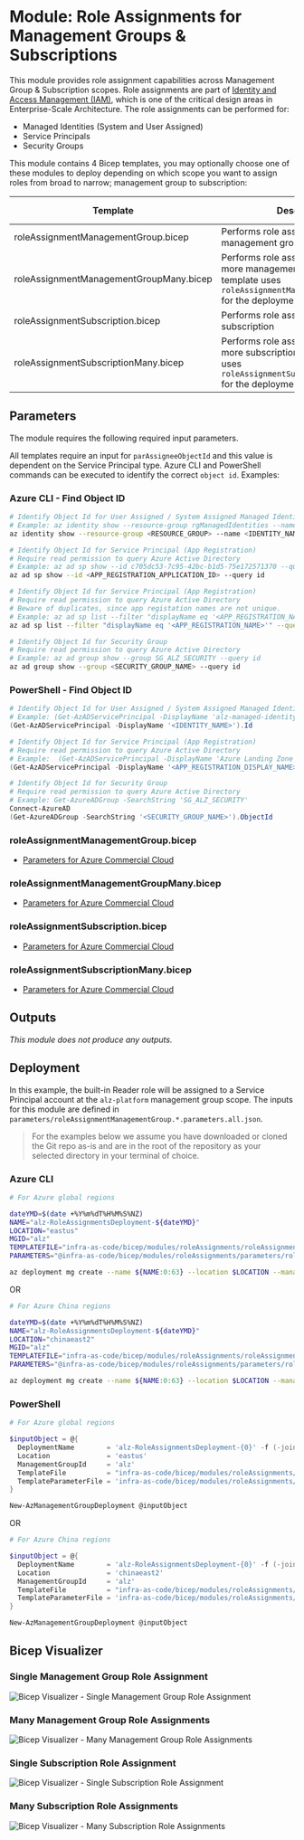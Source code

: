 # Module:  Role Assignments for Management Groups & Subscriptions

This module provides role assignment capabilities across Management Group & Subscription scopes. Role assignments are part of [Identity and Access Management (IAM)](https://docs.microsoft.com/en-us/azure/cloud-adoption-framework/ready/enterprise-scale/identity-and-access-management), which is one of the critical design areas in Enterprise-Scale Architecture. The role assignments can be performed for:

- Managed Identities (System and User Assigned)
- Service Principals
- Security Groups

This module contains 4 Bicep templates, you may optionally choose one of these modules to deploy depending on which scope you want to assign roles from broad to narrow; management group to subscription:

| Template                                | Description                                                                                                                               | Deployment Scope |
| --------------------------------------- | ----------------------------------------------------------------------------------------------------------------------------------------- | ---------------- |
| roleAssignmentManagementGroup.bicep     | Performs role assignment on one management group                                                                                          | Management Group |
| roleAssignmentManagementGroupMany.bicep | Performs role assignment on one or more management groups.  This template uses `roleAssignmentManagementGroup.bicep` for the deployments. | Management Group |
| roleAssignmentSubscription.bicep        | Performs role assignment on one subscription                                                                                              | Subscription     |
| roleAssignmentSubscriptionMany.bicep    | Performs role assignment on one or more subscriptions.  This template uses `roleAssignmentSubscription.bicep` for the deployments.        | Management Group |

## Parameters

The module requires the following required input parameters.

All templates require an input for `parAssigneeObjectId` and this value is dependent on the Service Principal type.  Azure CLI and PowerShell commands can be executed to identify the correct `object id`.  Examples:

### Azure CLI - Find Object ID

```bash
# Identify Object Id for User Assigned / System Assigned Managed Identity
# Example: az identity show --resource-group rgManagedIdentities --name alz-managed-identity  --query 'principalId'
az identity show --resource-group <RESOURCE_GROUP> --name <IDENTITY_NAME> --query 'principalId'

# Identify Object Id for Service Principal (App Registration)
# Require read permission to query Azure Active Directory
# Example: az ad sp show --id c705dc53-7c95-42bc-b1d5-75e172571370 --query id
az ad sp show --id <APP_REGISTRATION_APPLICATION_ID> --query id

# Identify Object Id for Service Principal (App Registration)
# Require read permission to query Azure Active Directory
# Beware of duplicates, since app registation names are not unique.
# Example: az ad sp list --filter "displayName eq '<APP_REGISTRATION_NAME>'" --query '[].{name:appDisplayName, objectId:id}'
az ad sp list --filter "displayName eq '<APP_REGISTRATION_NAME>'" --query '[].{name:appDisplayName, objectId:id}'

# Identify Object Id for Security Group
# Require read permission to query Azure Active Directory
# Example: az ad group show --group SG_ALZ_SECURITY --query id
az ad group show --group <SECURITY_GROUP_NAME> --query id
```

### PowerShell - Find Object ID

```powershell
# Identify Object Id for User Assigned / System Assigned Managed Identity
# Example: (Get-AzADServicePrincipal -DisplayName 'alz-managed-identity').Id
(Get-AzADServicePrincipal -DisplayName '<IDENTITY_NAME>').Id

# Identify Object Id for Service Principal (App Registration)
# Require read permission to query Azure Active Directory
# Example:  (Get-AzADServicePrincipal -DisplayName 'Azure Landing Zone SPN').Id
(Get-AzADServicePrincipal -DisplayName '<APP_REGISTRATION_DISPLAY_NAME>').Id

# Identify Object Id for Security Group
# Require read permission to query Azure Active Directory
# Example: Get-AzureADGroup -SearchString 'SG_ALZ_SECURITY'
Connect-AzureAD
(Get-AzureADGroup -SearchString '<SECURITY_GROUP_NAME>').ObjectId
```

### roleAssignmentManagementGroup.bicep

- [Parameters for Azure Commercial Cloud](generateddocs/roleAssignmentManagementGroup.bicep.md)

### roleAssignmentManagementGroupMany.bicep

- [Parameters for Azure Commercial Cloud](generateddocs/roleAssignmentManagementGroupMany.bicep.md)

### roleAssignmentSubscription.bicep

- [Parameters for Azure Commercial Cloud](generateddocs/roleAssignmentSubscription.bicep.md)

### roleAssignmentSubscriptionMany.bicep

- [Parameters for Azure Commercial Cloud](generateddocs/roleAssignmentSubscriptionMany.bicep.md)

## Outputs

*This module does not produce any outputs.*

## Deployment

In this example, the built-in Reader role will be assigned to a Service Principal account at the `alz-platform` management group scope.  The inputs for this module are defined in `parameters/roleAssignmentManagementGroup.*.parameters.all.json`.

> For the examples below we assume you have downloaded or cloned the Git repo as-is and are in the root of the repository as your selected directory in your terminal of choice.

### Azure CLI

```bash
# For Azure global regions

dateYMD=$(date +%Y%m%dT%H%M%S%NZ)
NAME="alz-RoleAssignmentsDeployment-${dateYMD}"
LOCATION="eastus"
MGID="alz"
TEMPLATEFILE="infra-as-code/bicep/modules/roleAssignments/roleAssignmentManagementGroup.bicep"
PARAMETERS="@infra-as-code/bicep/modules/roleAssignments/parameters/roleAssignmentManagementGroup.servicePrincipal.parameters.all.json"

az deployment mg create --name ${NAME:0:63} --location $LOCATION --management-group-id $MGID --template-file $TEMPLATEFILE --parameters $PARAMETERS
```
OR
```bash
# For Azure China regions

dateYMD=$(date +%Y%m%dT%H%M%S%NZ)
NAME="alz-RoleAssignmentsDeployment-${dateYMD}"
LOCATION="chinaeast2"
MGID="alz"
TEMPLATEFILE="infra-as-code/bicep/modules/roleAssignments/roleAssignmentManagementGroup.bicep"
PARAMETERS="@infra-as-code/bicep/modules/roleAssignments/parameters/roleAssignmentManagementGroup.servicePrincipal.parameters.all.json"

az deployment mg create --name ${NAME:0:63} --location $LOCATION --management-group-id $MGID --template-file $TEMPLATEFILE --parameters $PARAMETERS
```

### PowerShell

```powershell
# For Azure global regions

$inputObject = @{
  DeploymentName        = 'alz-RoleAssignmentsDeployment-{0}' -f (-join (Get-Date -Format 'yyyyMMddTHHMMssffffZ')[0..63])
  Location              = 'eastus'
  ManagementGroupId     = 'alz'
  TemplateFile          = "infra-as-code/bicep/modules/roleAssignments/roleAssignmentManagementGroup.bicep"
  TemplateParameterFile = 'infra-as-code/bicep/modules/roleAssignments/parameters/roleAssignmentManagementGroup.servicePrincipal.parameters.all.json'
}

New-AzManagementGroupDeployment @inputObject
```
OR
```powershell
# For Azure China regions

$inputObject = @{
  DeploymentName        = 'alz-RoleAssignmentsDeployment-{0}' -f (-join (Get-Date -Format 'yyyyMMddTHHMMssffffZ')[0..63])
  Location              = 'chinaeast2'
  ManagementGroupId     = 'alz'
  TemplateFile          = "infra-as-code/bicep/modules/roleAssignments/roleAssignmentManagementGroup.bicep"
  TemplateParameterFile = 'infra-as-code/bicep/modules/roleAssignments/parameters/roleAssignmentManagementGroup.servicePrincipal.parameters.all.json'
}

New-AzManagementGroupDeployment @inputObject
```

## Bicep Visualizer

### Single Management Group Role Assignment

![Bicep Visualizer - Single Management Group Role Assignment](media/bicepVisualizerMg.png "Bicep Visualizer - Single Management Group Role Assignment")

### Many Management Group Role Assignments

![Bicep Visualizer - Many Management Group Role Assignments](media/bicepVisualizerMgMany.png "Bicep Visualizer - Many Management Group Role Assignments")

### Single Subscription Role Assignment

![Bicep Visualizer - Single Subscription Role Assignment](media/bicepVisualizerSub.png "Bicep Visualizer - Single Subscription Role Assignment")

### Many Subscription Role Assignments

![Bicep Visualizer - Many Subscription Role Assignments](media/bicepVisualizerSubMany.png "Bicep Visualizer - Many Subscription Role Assignments")
